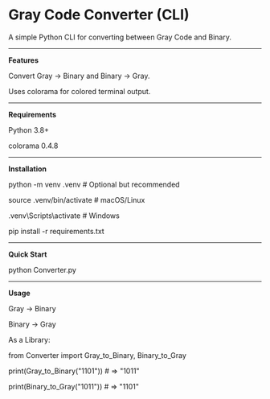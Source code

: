 # **Gray Code Converter (CLI)**

A simple Python CLI for converting between Gray Code and Binary.

------------------------------------------

**Features**

Convert Gray → Binary and Binary → Gray.

Uses colorama for colored terminal output.

------------------------------------------

**Requirements**

Python 3.8+

colorama 0.4.8

------------------------------------------

**Installation**

python -m venv .venv  # Optional but recommended

source .venv/bin/activate  # macOS/Linux

.venv\Scripts\activate  # Windows

pip install -r requirements.txt

------------------------------------------

**Quick Start**

python Converter.py

------------------------------------------

**Usage**

Gray → Binary

Binary → Gray

As a Library:

from Converter import Gray_to_Binary, Binary_to_Gray

print(Gray_to_Binary("1101"))  # => "1011"

print(Binary_to_Gray("1011"))  # => "1101"

